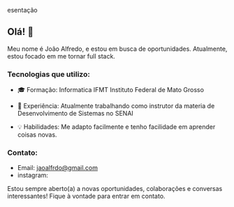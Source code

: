 esentação

## Olá! 👋

Meu nome é João Alfredo, e estou em busca de oportunidades. Atualmente, estou focado em me tornar full stack.

### Tecnologias que utilizo:

- 🎓 Formação: Informatica IFMT Instituto Federal de Mato Grosso

- 💼 Experiência: Atualmente trabalhando como instrutor da materia de Desenvolvimento de Sistemas no SENAI

- 💡 Habilidades: Me adapto facilmente e tenho facilidade em aprender coisas novas.

### Contato:

- Email: jaoalfrdo@gmail.com
- instagram:   
  
Estou sempre aberto(a) a novas oportunidades, colaborações e conversas interessantes! Fique à vontade para entrar em contato.
